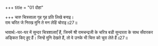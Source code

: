 +++
title = "01 दोहा"

+++
चारु चित्रसाला गृह गृह प्रति लिखे बनाइ।  
राम चरित जे निरख मुनि ते मन लेहिं चोराइ॥27॥  

भावार्थ:-घर-घर में सुन्दर चित्रशालाएँ हैं, जिनमें श्री रामचन्द्रजी के चरित्र बडी सुन्दरता के साथ सँवारकर अङ्कित किए हुए हैं। जिन्हें मुनि देखते हैं, तो वे उनके भी चित्त को चुरा लेते हैं॥27॥  



